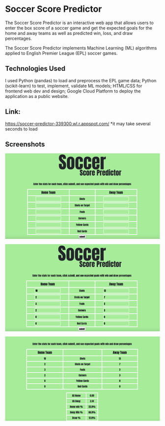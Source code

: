 # Soccer Score Predictor

The Soccer Score Predictor is an interactive web app that allows users to enter the box score of a soccer game and get the expected goals for the home and away teams as well as predicted win, loss, and draw percentages.

The Soccer Score Predictor implements Machine Learning (ML) algorithms applied to English Premier League (EPL) soccer games.

## Technologies Used

I used Python (pandas) to load and preprocess the EPL game data; Python (scikit-learn) to test, implement, validate ML models; HTML/CSS for frontend web dev and design; Google Cloud Platform to deploy the application as a public website.

## Link:
https://soccer-predictor-339300.wl.r.appspot.com/
*it may take several seconds to load


## Screenshots

![](images/home_page_blank.png)

![](images/home_page_populated.png)

![](images/landing_page.png)
